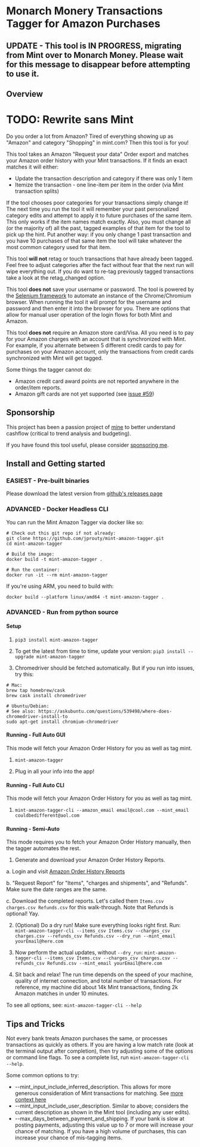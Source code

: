 # Monarch Monery Transactions Tagger for Amazon Purchases

## UPDATE - This tool is IN PROGRESS, migrating from Mint over to Monarch Money. Please wait for this message to disappear before attempting to use it. ##

## Overview ##

# TODO: Rewrite sans Mint

Do you order a lot from Amazon? Tired of everything showing up as "Amazon"
and category "Shopping" in mint.com? Then this tool is for you!

This tool takes an Amazon "Request your data" Order export and matches
your Amazon order history with your Mint transactions. If it finds an exact matches
it will either:

- Update the transaction description and category if there was only 1 item
- Itemize the transaction - one line-item per item in the order (via Mint transaction splits)

If the tool chooses poor categories for your transactions simply change it! The next time you run the tool it will remember your past personalized category edits and attempt to apply it to future purchases of the same
item. This only works if the item names match exactly. Also, you must
change all (or the majority of) all the past, tagged examples of that item for the tool to pick up the hint. Put another way: if you only change 1 past transaction and you have 10 purchases of that same item the tool will take whatever the most common category used for that item.

This tool **will not** retag or touch transactions that have already been
tagged. Feel free to adjust categories after the fact without fear that the
next run will wipe everything out. If you do want to re-tag
previously tagged transactions take a look at the retag_changed option.

This tool **does not** save your username or password. The tool is powered by the [Selenium framework](https://www.selenium.dev/) to automate an instance of the Chrome/Chromium browser. When running the tool it will prompt for the username and password and then enter it into the browser for you. There are options that allow for manual user operation of the login flows for both Mint and Amazon.

This tool **does not** require an Amazon store card/Visa. All you need is to pay for your Amazon charges with an account that is synchronized with Mint. For example, if you alternate between 5 different credit cards to pay for purchases on your Amazon account, only the transactions from credit cards synchronized with Mint will get tagged.

Some things the tagger cannot do:

- Amazon credit card award points are not reported anywhere in the order/item reports.
- Amazon gift cards are not yet supported (see [issue #59](https://github.com/jprouty/mint-amazon-tagger/issues/59))

## Sponsorship ##

This project has been a passion project of [mine](https://github.com/jprouty) to better understand cashflow (critical to trend analysis and budgeting).

If you have found this tool useful, please consider [sponsoring me](https://github.com/sponsors/jprouty).

## Install and Getting started ##

### EASIEST - Pre-built binaries ###

Please download the latest version from [github's releases page](https://github.com/jprouty/mint-amazon-tagger/releases)

### ADVANCED - Docker Headless CLI ###

You can run the Mint Amazon Tagger via docker like so:

```
# Check out this git repo if not already:
git clone https://github.com/jprouty/mint-amazon-tagger.git
cd mint-amazon-tagger

# Build the image:
docker build -t mint-amazon-tagger .

# Run the container:
docker run -it --rm mint-amazon-tagger
```

If you're using ARM, you need to build with:

```
docker build --platform linux/amd64 -t mint-amazon-tagger .
```

### ADVANCED - Run from python source ###

#### Setup ####

1. `pip3 install mint-amazon-tagger`

2. To get the latest from time to time, update your version:
`pip3 install --upgrade mint-amazon-tagger`

3. Chromedriver should be fetched automatically. But if you run into issues,
try this:

```
# Mac:
brew tap homebrew/cask
brew cask install chromedriver

# Ubuntu/Debian:
# See also: https://askubuntu.com/questions/539498/where-does-chromedriver-install-to
sudo apt-get install chromium-chromedriver
```

#### Running - Full Auto GUI ####

This mode will fetch your Amazon Order History for you as well as tag mint.

1. `mint-amazon-tagger`

1. Plug in all your info into the app!

#### Running - Full Auto CLI ####

This mode will fetch your Amazon Order History for you as well as tag mint.

1. `mint-amazon-tagger-cli --amazon_email email@cool.com --mint_email couldbedifferent@aol.com`

#### Running - Semi-Auto ####

This mode requires you to fetch your Amazon Order History manually, then the
tagger automates the rest.

1. Generate and download your Amazon Order History Reports.

a. Login and visit [Amazon Order History
Reports](https://www.amazon.com/gp/b2b/reports)

b. "Request Report" for "Items", "charges and shipments", and "Refunds". Make sure the
date ranges are the same.

c. Download the completed reports. Let's called them
`Items.csv charges.csv Refunds.csv` for this walk-through. Note that
Refunds is optional! Yay.

2. (Optional) Do a dry run! Make sure everything looks right first. Run:
`mint-amazon-tagger-cli --items_csv Items.csv --charges_csv charges.csv --refunds_csv Refunds.csv --dry_run --mint_email yourEmail@here.com`

3. Now perform the actual updates, without `--dry_run`:
`mint-amazon-tagger-cli --items_csv Items.csv --charges_csv charges.csv --refunds_csv Refunds.csv --mint_email yourEmail@here.com`

4. Sit back and relax! The run time depends on the speed of your machine,
quality of internet connection, and total number of transactions. For
reference, my machine did about 14k Mint transactions, finding 2k Amazon
matches in under 10 minutes.

To see all options, see:
`mint-amazon-tagger-cli --help`

## Tips and Tricks ##

Not every bank treats Amazon purchases the same, or processes transactions as quickly as others. If you are having a low match rate (look at the terminal output after completion), then try adjusting some of the options or command line flags. To see a complete list, run `mint-amazon-tagger-cli --help`.

Some common options to try:

- --mint_input_include_inferred_description. This allows for more generous consideration of Mint transactions for matching. See [more context here](https://github.com/jprouty/mint-amazon-tagger/issues/50)
- --mint_input_include_user_description. Similar to above; considers the current description as shown in the Mint tool (including any user edits).
- --max_days_between_payment_and_shipping. If your bank is slow at posting payments, adjusting this value up to 7 or more will increase your chance of matching. If you have a high volume of purchases, this can increase your chance of mis-tagging items.

